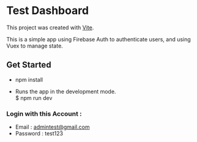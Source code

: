 # Test Dashboard

This project was created with [Vite](https://vitejs.dev/).

This is a simple app using Firebase Auth to authenticate users, and using Vuex to manage state.

## Get Started

- npm install

- Runs the app in the development mode.\
$ npm run dev

### Login with this Account :
- Email : admintest@gmail.com
- Password : test123 

